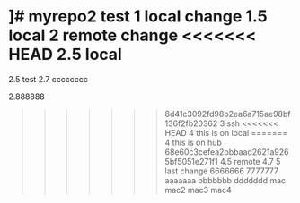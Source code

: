 ]# myrepo2
test
1 local change
1.5 local
2 remote change
<<<<<<< HEAD
2.5 local
=======
2.5 test
2.7
cccccccc



2.888888
>>>>>>> 8d41c3092fd98b2ea6a715ae98bf136f2fb20362
3 ssh
<<<<<<< HEAD
4 this is on local
=======
4 this is on hub
>>>>>>> 68e60c3cefea2bbbaad2621a9265bf5051e271f1
4.5 remote
4.7
5 last change
6666666
7777777
aaaaaaa
bbbbbbb
ddddddd
mac
mac2
mac3
mac4


